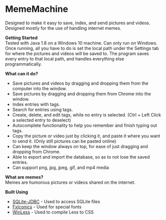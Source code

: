 # MemeMachine
Designed to make it easy to save, index, and send pictures and videos. Designed mostly for the use of handling internet memes.

**Getting Started**<br/>
Tested with Java 1.8 on a Windows 10 machine.
Can only run on Windows.
Once running, all you have to do is set the local path under the Settings tab for where the pictures and videos will be saved to.
The program saves every entry to that local path, and handles everything else programmatically.

**What can it do?**<br/>
- Save pictures and videos by dragging and dropping them from the computer into the window.
- Save pictures by dragging and dropping them from Chrome into the window.
- Index entries with tags.
- Search for entries using tags.
- Create, delete, and edit tags, while no entry is selected. (Ctrl + Left Click a selected entry to deselect)
- Autocomplete functionality to help you remember and finish typing out tags.
- Copy the picture or video just by clicking it, and paste it where you want to send it. (Only still pictures can be pasted online)
- Can keep the window always on top, for ease of just dragging and dropping from Chrome.
- Able to export and import the database, so as to not lose the saved entries.
- Can support png, jpg, jpeg, gif, and mp4 media

**What are memes?**<br/>
Memes are humorous pictures or videos shared on the internet.

**Built Using**<br/>
- <a href="https://github.com/xerial/sqlite-jdbc" target="_blank">SQLite-JDBC</a> - Used to access SQLite files
- <a href="https://github.com/pepperonas/FxIconics" target="_blank">FxIconics</a> - Used for special fonts
- <a href="http://winless.org/" target="_blank">WinLess</a> - Used to compile Less to CSS